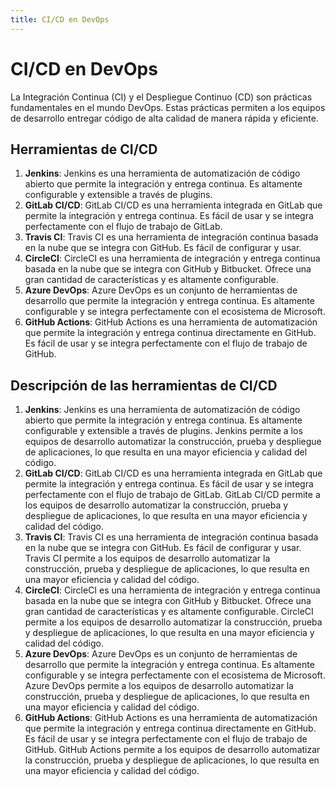 ```yaml
---
title: CI/CD en DevOps
---
```


# CI/CD en DevOps

La Integración Continua (CI) y el Despliegue Continuo (CD) son prácticas fundamentales en el mundo DevOps. Estas prácticas permiten a los equipos de desarrollo entregar código de alta calidad de manera rápida y eficiente.

## Herramientas de CI/CD

1. **Jenkins**: Jenkins es una herramienta de automatización de código abierto que permite la integración y entrega continua. Es altamente configurable y extensible a través de plugins.
2. **GitLab CI/CD**: GitLab CI/CD es una herramienta integrada en GitLab que permite la integración y entrega continua. Es fácil de usar y se integra perfectamente con el flujo de trabajo de GitLab.
3. **Travis CI**: Travis CI es una herramienta de integración continua basada en la nube que se integra con GitHub. Es fácil de configurar y usar.
4. **CircleCI**: CircleCI es una herramienta de integración y entrega continua basada en la nube que se integra con GitHub y Bitbucket. Ofrece una gran cantidad de características y es altamente configurable.
5. **Azure DevOps**: Azure DevOps es un conjunto de herramientas de desarrollo que permite la integración y entrega continua. Es altamente configurable y se integra perfectamente con el ecosistema de Microsoft.
6. **GitHub Actions**: GitHub Actions es una herramienta de automatización que permite la integración y entrega continua directamente en GitHub. Es fácil de usar y se integra perfectamente con el flujo de trabajo de GitHub.

## Descripción de las herramientas de CI/CD

1. **Jenkins**: Jenkins es una herramienta de automatización de código abierto que permite la integración y entrega continua. Es altamente configurable y extensible a través de plugins. Jenkins permite a los equipos de desarrollo automatizar la construcción, prueba y despliegue de aplicaciones, lo que resulta en una mayor eficiencia y calidad del código.
2. **GitLab CI/CD**: GitLab CI/CD es una herramienta integrada en GitLab que permite la integración y entrega continua. Es fácil de usar y se integra perfectamente con el flujo de trabajo de GitLab. GitLab CI/CD permite a los equipos de desarrollo automatizar la construcción, prueba y despliegue de aplicaciones, lo que resulta en una mayor eficiencia y calidad del código.
3. **Travis CI**: Travis CI es una herramienta de integración continua basada en la nube que se integra con GitHub. Es fácil de configurar y usar. Travis CI permite a los equipos de desarrollo automatizar la construcción, prueba y despliegue de aplicaciones, lo que resulta en una mayor eficiencia y calidad del código.
4. **CircleCI**: CircleCI es una herramienta de integración y entrega continua basada en la nube que se integra con GitHub y Bitbucket. Ofrece una gran cantidad de características y es altamente configurable. CircleCI permite a los equipos de desarrollo automatizar la construcción, prueba y despliegue de aplicaciones, lo que resulta en una mayor eficiencia y calidad del código.
5. **Azure DevOps**: Azure DevOps es un conjunto de herramientas de desarrollo que permite la integración y entrega continua. Es altamente configurable y se integra perfectamente con el ecosistema de Microsoft. Azure DevOps permite a los equipos de desarrollo automatizar la construcción, prueba y despliegue de aplicaciones, lo que resulta en una mayor eficiencia y calidad del código.
6. **GitHub Actions**: GitHub Actions es una herramienta de automatización que permite la integración y entrega continua directamente en GitHub. Es fácil de usar y se integra perfectamente con el flujo de trabajo de GitHub. GitHub Actions permite a los equipos de desarrollo automatizar la construcción, prueba y despliegue de aplicaciones, lo que resulta en una mayor eficiencia y calidad del código.
